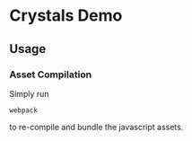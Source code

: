 # Crystals Demo

## Usage

### Asset Compilation

Simply run
```
webpack
```
to re-compile and bundle the javascript assets.
